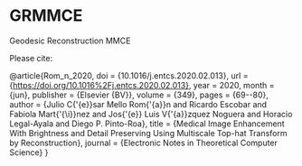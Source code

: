 # GRMMCE
Geodesic Reconstruction MMCE

Please cite: 

@article{Rom_n_2020,
	doi = {10.1016/j.entcs.2020.02.013},
	url = {https://doi.org/10.1016%2Fj.entcs.2020.02.013},
	year = 2020,
	month = {jun},
	publisher = {Elsevier {BV}},
	volume = {349},
	pages = {69--80},
	author = {Julio C{\'{e}}sar Mello Rom{\'{a}}n and Ricardo Escobar and Fabiola Mart{\'{\i}}nez and Jos{\'{e}} Luis V{\'{a}}zquez Noguera and Horacio Legal-Ayala and Diego P. Pinto-Roa},
	title = {Medical Image Enhancement With Brightness and Detail Preserving Using Multiscale Top-hat Transform by Reconstruction},
	journal = {Electronic Notes in Theoretical Computer Science}
}
